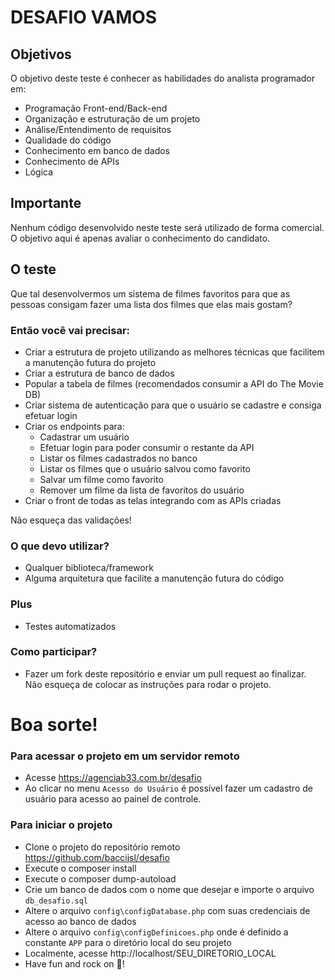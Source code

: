 # DESAFIO VAMOS

## Objetivos

O objetivo deste teste é conhecer as habilidades do analista programador em:

- Programação Front-end/Back-end
- Organização e estruturação de um projeto
- Análise/Entendimento de requisitos
- Qualidade do código
- Conhecimento em banco de dados
- Conhecimento de APIs
- Lógica

## Importante

Nenhum código desenvolvido neste teste será utilizado de forma comercial. O objetivo aqui é apenas avaliar o conhecimento do candidato.

## O teste

Que tal desenvolvermos um sistema de filmes favoritos para que as pessoas consigam fazer uma lista dos filmes que elas mais gostam?

### Então você vai precisar:

- Criar a estrutura de projeto utilizando as melhores técnicas que facilitem a manutenção futura do projeto
- Criar a estrutura de banco de dados
- Popular a tabela de filmes (recomendados consumir a API do The Movie DB)
- Criar sistema de autenticação para que o usuário se cadastre e consiga efetuar login
- Criar os endpoints para:
  - Cadastrar um usuário
  - Efetuar login para poder consumir o restante da API
  - Listar os filmes cadastrados no banco
  - Listar os filmes que o usuário salvou como favorito
  - Salvar um filme como favorito
  - Remover um filme da lista de favoritos do usuário
- Criar o front de todas as telas integrando com as APIs criadas

Não esqueça das validações!

### O que devo utilizar?

- Qualquer biblioteca/framework
- Alguma arquitetura que facilite a manutenção futura do código

### Plus

- Testes automatizados

### Como participar?

- Fazer um fork deste repositório e enviar um pull request ao finalizar. Não esqueça de colocar as instruções para rodar o projeto.

# Boa sorte!

### Para acessar o projeto em um servidor remoto

- Acesse https://agenciab33.com.br/desafio
- Ao clicar no menu `Acesso do Usuário` é possível fazer um cadastro de usuário para acesso ao painel de controle.

### Para iniciar o projeto

- Clone o projeto do repositório remoto https://github.com/baccijsl/desafio
- Execute o composer install
- Execute o composer dump-autoload
- Crie um banco de dados com o nome que desejar e importe o arquivo `db_desafio.sql`
- Altere o arquivo `config\configDatabase.php` com suas credenciais de acesso ao banco de dados
- Altere o arquivo `config\configDefinicoes.php` onde é definido a constante `APP` para o diretório local do seu projeto
- Localmente, acesse http://localhost/SEU_DIRETORIO_LOCAL
- Have fun and rock on :metal:!
